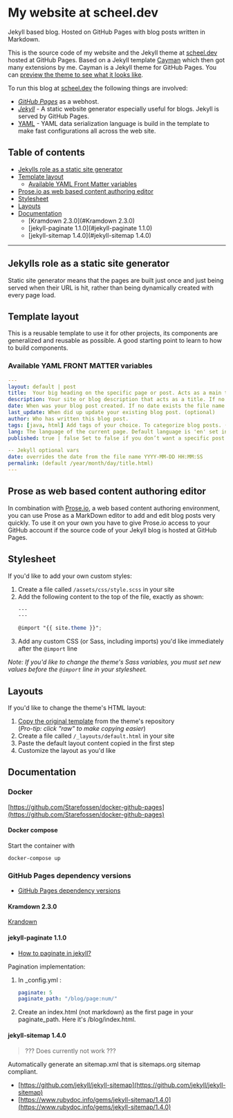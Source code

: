 # My website at scheel.dev
Jekyll based blog. Hosted on GitHub Pages with blog posts written in Markdown.

This is the source code of my website and the Jekyll theme at [scheel.dev](https://scheel.dev) hosted at GitHub Pages. Based on a Jekyll template [Cayman](https://github.com/pages-themes/cayman) which then got many extensions by me. Cayman is a Jekyll theme for GitHub Pages. You can [preview the theme to see what it looks like](http://pages-themes.github.io/cayman).

To run this blog at [scheel.dev](https://scheel.dev) the following things are involved:
- [*GitHub Pages*](https://pages.github.com/) as a webhost.
- [*Jekyll*](https://jekyllrb.com/) - A static website generator especially useful for blogs. Jekyll is served by GitHub Pages.
- [YAML](https://yaml.org/) - YAML data serialization language is build in the template to make fast configurations all across the web site.

## Table of contents
- [Jekylls role as a static site generator](#jekylls-role-as-a-static-site-generator)
- [Template layout](#template-layout)
    - [Available YAML Front Matter variables](#available-yaml-front-matter-variables)
- [Prose.io as web based content authoring editor](#prose-as-web-based-content-authoring-editor)
- [Stylesheet](#Stylesheet)
- [Layouts](#Layouts)
- [Documentation](#Documentation)
    - [Kramdown 2.3.0](#Kramdown 2.3.0)
    - [jekyll-paginate 1.1.0](#jekyll-paginate 1.1.0)
    - [jekyll-sitemap 1.4.0](#jekyll-sitemap 1.4.0)

---

## Jekylls role as a static site generator
Static site generator means that the pages are built just once and just being served when their URL is hit, rather than being dynamically created with every page load.

## Template layout
This is a reusable template to use it for other projects, its components are generalized and reusable as possible. A good starting point to learn to how to build components.

### Available YAML FRONT MATTER variables

```YAML
---
layout: default | post
title:	Your big heading on the specific page or post. Acts as a main title. If no title is used the default title in _config.yml is used.
description: Your site or blog description that acts as a title. If no description is used the default description in _config.yml is used.
date: When was your blog post created. If no date exists the file name is used. (optional)
last_update: When did up update your existing blog post. (optional)
author: Who has written this blog post.
tags: [java, html] Add tags of your choice. To categorize blog posts. (optional)
lang: The language of the current page. Default language is 'en' set in _config.yml.
published: true | false Set to false if you don’t want a specific post to show up when the site is generated.

-- Jekyll optional vars
date: overrides the date from the file name YYYY-MM-DD HH:MM:SS
permalink: (default /year/month/day/title.html)
---
```
## Prose as web based content authoring editor
In combination with [Prose.io](https://prose.io/#about), a web based content authoring environment, you can use Prose as a MarkDown editor to add and edit blog posts very quickly. To use it on your own you have to give Prose.io access to your GitHub account if the source code of your Jekyll blog is hosted at GitHub Pages.

## Stylesheet
If you'd like to add your own custom styles:

1. Create a file called `/assets/css/style.scss` in your site
2. Add the following content to the top of the file, exactly as shown:
    ```scss
    ---
    ---

    @import "{{ site.theme }}";
    ```
3. Add any custom CSS (or Sass, including imports) you'd like immediately after the `@import` line

*Note: If you'd like to change the theme's Sass variables, you must set new values before the `@import` line in your stylesheet.*

## Layouts
If you'd like to change the theme's HTML layout:

1. [Copy the original template](https://github.com/pages-themes/cayman/blob/master/_layouts/default.html) from the theme's repository<br />(*Pro-tip: click "raw" to make copying easier*)
2. Create a file called `/_layouts/default.html` in your site
3. Paste the default layout content copied in the first step
4. Customize the layout as you'd like

## Documentation

### Docker

[https://github.com/Starefossen/docker-github-pages](https://github.com/Starefossen/docker-github-pages)

#### Docker compose

Start the container with

```shell
docker-compose up
```

### GitHub Pages dependency versions

* [GitHub Pages dependency versions](https://pages.github.com/versions/)

#### Kramdown 2.3.0

[Krandown](https://kramdown.gettalong.org/quickref.html)

#### jekyll-paginate 1.1.0
* [How to paginate in jekyll?](https://stackoverflow.com/questions/57659321/how-to-paginate-in-jekyll)

Pagination implementation:

1. In _config.yml :

    ```yaml
    paginate: 5
    paginate_path: "/blog/page:num/"
    ```

2. Create an index.html (not markdown) as the first page in your paginate_path. Here it's /blog/index.html.

#### jekyll-sitemap 1.4.0

> ??? Does currently not work ???

Automatically generate an sitemap.xml that is sitemaps.org sitemap compliant.

* [https://github.com/jekyll/jekyll-sitemap](https://github.com/jekyll/jekyll-sitemap)
* [https://www.rubydoc.info/gems/jekyll-sitemap/1.4.0](https://www.rubydoc.info/gems/jekyll-sitemap/1.4.0)
